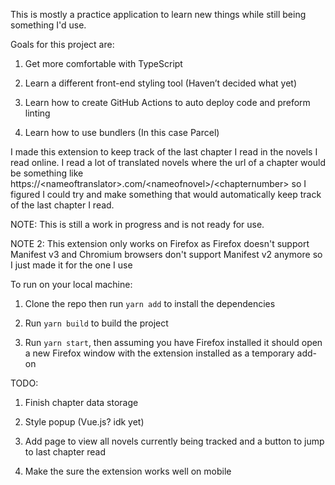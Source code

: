 This is mostly a practice application to learn new things while still being something I'd use.

Goals for this project are:

1. Get more comfortable with TypeScript

2. Learn a different front-end styling tool (Haven’t decided what yet)

3. Learn how to create GitHub Actions to auto deploy code and preform linting

4. Learn how to use bundlers (In this case Parcel)

I made this extension to keep track of the last chapter I read in the novels I read online. I read a lot of translated novels where the url of a chapter would be something like https://\<nameoftranslator\>.com/\<nameofnovel\>/\<chapternumber\> so I figured I could try and make something that would automatically keep track of the last chapter I read.

NOTE: This is still a work in progress and is not ready for use.

NOTE 2: This extension only works on Firefox as Firefox doesn't support Manifest v3 and Chromium browsers don't support Manifest v2 anymore so I just made it for the one I use

To run on your local machine:

1. Clone the repo then run `yarn add` to install the dependencies

2. Run `yarn build` to build the project

3. Run `yarn start`, then assuming you have Firefox installed it should open a new Firefox window with the extension installed as a temporary add-on

TODO:

1. Finish chapter data storage

2. Style popup (Vue.js? idk yet)

3. Add page to view all novels currently being tracked and a button to jump to last chapter read

4. Make the sure the extension works well on mobile
